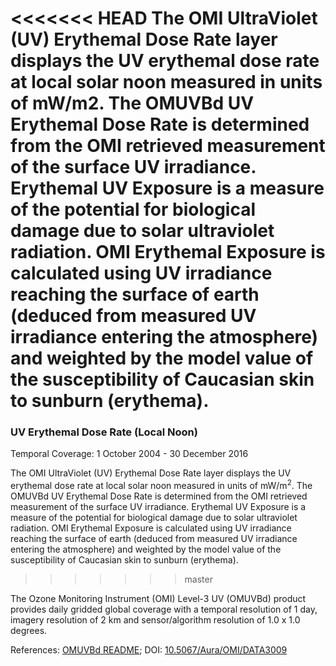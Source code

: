 <<<<<<< HEAD
The OMI UltraViolet (UV) Erythemal Dose Rate layer displays the UV erythemal dose rate at local solar noon measured in units of mW/m2. The OMUVBd UV Erythemal Dose Rate is determined from the OMI retrieved measurement of the surface UV irradiance. Erythemal UV Exposure is a measure of the potential for biological damage due to solar ultraviolet radiation. OMI Erythemal Exposure is calculated using UV irradiance reaching the surface of earth (deduced from measured UV irradiance entering the atmosphere) and weighted by the model value of the susceptibility of Caucasian skin to sunburn (erythema).
=======
### UV Erythemal Dose Rate (Local Noon)
Temporal Coverage: 1 October 2004 - 30 December 2016

The OMI UltraViolet (UV) Erythemal Dose Rate layer displays the UV erythemal dose rate at local solar noon measured in units of mW/m<sup>2</sup>. The OMUVBd UV Erythemal Dose Rate is determined from the OMI retrieved measurement of the surface UV irradiance. Erythemal UV Exposure is a measure of the potential for biological damage due to solar ultraviolet radiation. OMI Erythemal Exposure is calculated using UV irradiance reaching the surface of earth (deduced from measured UV irradiance entering the atmosphere) and weighted by the model value of the susceptibility of Caucasian skin to sunburn (erythema).
>>>>>>> master

The Ozone Monitoring Instrument (OMI) Level-3 UV (OMUVBd) product provides daily gridded global coverage with a temporal resolution of 1 day, imagery resolution of 2 km and sensor/algorithm resolution of 1.0 x 1.0 degrees.

References: [OMUVBd README](https://acdisc.gesdisc.eosdis.nasa.gov/data/Aura_OMI_Level3/OMUVBd.003/doc/OMUVB_L3d_readme.pdf); DOI: [10.5067/Aura/OMI/DATA3009](https://disc.gsfc.nasa.gov/datacollection/OMUVBd_V003.html)
